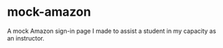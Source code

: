 # mock-amazon
A mock Amazon sign-in page I made to assist a student in my capacity as an instructor.
